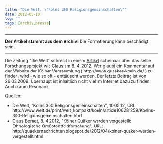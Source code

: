 ```yaml
---
title: "Die Welt: \"Kölns 300 Religionsgemeinschaften\""
date: 2012-05-10
log: ""
tags: [archiv,presse]
---
```

<hr><b>Der Artikel stammt aus dem Archiv!</b> Die Formatierung kann beschädigt sein.<hr>
<p>Die Zeitung "Die Welt" schreibt in einem <a href="http://www.welt.de/print/welt_kompakt/koeln/article106281259/Koelns-300-Religionsgemeinschaften.html">Artikel</a> scheinbar über das selbe Forschungsprojekt wie <a href="http://quaekernachrichten.blogspot.de/search?q=k%C3%B6ln">Claus am 8. 4. 2012</a>. Wer glaubt ein Kommentar auf der Website der Kölner Versammlung ( http://www.quaeker-koeln.de/ ) zu finden, wird - wie so oft - enttäuscht werden. Der letzte Beitrag ist von 26.03.2009. Überhaupt ist inhaltlich nicht viel im Internet dazu zu finden. Auch kaum Resonanz</p>

<p>Quellen: 
<ul>
<li>Die Welt, "Kölns 300 Religionsgemeinschaften", 10.05.12, URL: http://www.welt.de/print/welt_kompakt/koeln/article106281259/Koelns-300-Religionsgemeinschaften.html </li>
<li>Claus Bernet, 8. 4 2012, "Kölner Quäker werden vorgestellt: Ethnologische Großstadtfeldforschung", URL: http://quaekernachrichten.blogspot.de/2012/04/kolner-quaker-werden-vorgestellt.html </li>
</ul>
</p>
